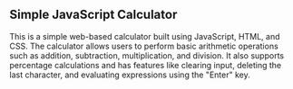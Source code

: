 ## Simple JavaScript Calculator
This is a simple web-based calculator built using JavaScript, HTML, and CSS. The calculator allows users to perform basic arithmetic operations such as addition, subtraction, multiplication, and division. It also supports percentage calculations and has features like clearing input, deleting the last character, and evaluating expressions using the "Enter" key.
